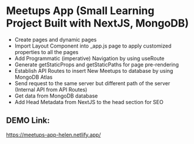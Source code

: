# Meetups App (Small Learning Project Built with NextJS, MongoDB)

- Create pages and dynamic pages
- Import Layout Component into \_app.js page to apply customized properties to all the pages
- Add Programmatic (imperative) Navigation by using useRoute
- Generate getStaticProps and getStaticPaths for page pre-rendering
- Establish API Routes to insert New Meetups to database by using MongoDB Atlas
- Send request to the same server but different path of the server (Internal API from API Routes)
- Get data from MongoDB database
- Add Head Metadata from NextJS to the head section for SEO

## DEMO Link: 
https://meetups-app-helen.netlify.app/
